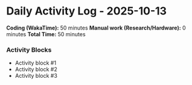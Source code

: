 # Daily Activity Log - 2025-10-13

**Coding (WakaTime):** 50 minutes
**Manual work (Research/Hardware):** 0 minutes
**Total Time:** 50 minutes

### Activity Blocks
- Activity block #1
- Activity block #2
- Activity block #3

